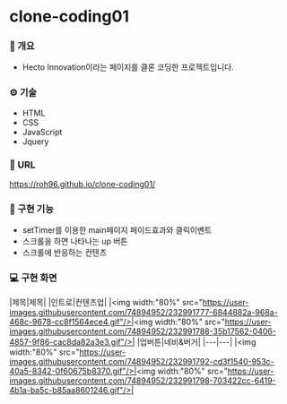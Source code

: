 # clone-coding01

### :memo: 개요
- Hecto Innovation이라는 페이지를 클론 코딩한 프로젝트입니다.

### ⚙️ 기술
- HTML
- CSS
- JavaScript
- Jquery

### 🔗 URL
<https://roh96.github.io/clone-coding01/>

### 🧰 구현 기능
- setTimer를 이용한 main페이지 페이드효과와 클릭이벤트
- 스크롤을 하면 나타나는 up 버튼
- 스크롤에 반응하는 컨텐츠

### 💻 구현 화면
|제목|제목|
|인트로|컨텐츠업|
|<img width:"80%" src="https://user-images.githubusercontent.com/74894952/232991777-6844882a-968a-468c-9678-cc8f1564ece4.gif"/>|<img width:"80%" src="https://user-images.githubusercontent.com/74894952/232991788-35b17562-0406-4857-9f86-cac8da82a3e3.gif"/>|
|업버튼|네비&버거|
|---|---|
|<img width:"80%" src="https://user-images.githubusercontent.com/74894952/232991792-cd3f1540-953c-40a5-8342-0f60675b8370.gif"/>|<img width:"80%" src="https://user-images.githubusercontent.com/74894952/232991798-703422cc-6419-4b1a-ba5c-b85aa8601246.gif"/>|

